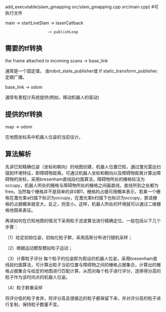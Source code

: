 add_executable(slam_gmapping src/slam_gmapping.cpp src/main.cpp)   #可执行文件

main -> startLiveSlam -> laserCallback

                       -> publishLoop  


 ## 需要的tf转换

the frame attached to incoming scans → base_link

通常是一个固定值， 由robot_state_publisher或 tf static_transform_publisher.定期广播。

base_link → odom

通常有里程计系统提供(例如，移动机器人的驱动)

 ## 提供的tf转换

map → odom

在地图坐标系中机器人位姿的当前估计。


 ## 算法解析
先讲已知精确位姿（坐标和朝向）的地图创建，机器人位置已知，通过激光雷达扫描到环境特征，即障碍物距离。可通过机器人坐标和朝向以及障碍物距离计算出障碍物的坐标，采用bresenham直线段扫面算法，障碍物所处的栅格标注为occupy，机器人所处的栅格与障碍物所处的栅格之间画直线，直线所到之处都为free。当然每个栅格并不是简单的非0即1，栅格的占据可用概率表示，若某一个栅格在激光束a扫描下标识为occupy，在激光束b扫描下也标识为occupy，那该栅格的占据概率就变大，反之，则变小。这样，机器人所处的环境就可以通过二维栅格地图来表征。

再讲如何在已知地图的情况下采用粒子滤波算法进行精确定位，一般包括以下几个步骤：

（1）给定初始位姿，初始化粒子群，采用高斯分布进行随机采样；

（2）根据运动模型模拟粒子运动；

（3）计算粒子评分
每个粒子的位姿即为假设的机器人位姿，采用bresenham直线段扫面算法，可计算出粒子当前位置与障碍物之间的栅格占据集合，计算出的栅格占据集合与给定的地图进行匹配计算，从而对每个粒子进行评分，选择得分高的粒子作为该时间点的机器人位姿。

（4）粒子群重采样

将评分低的粒子舍弃，将评分高且很接近的粒子都保留下来，并对评分高的粒子进行复制，保持粒子数量不变。
